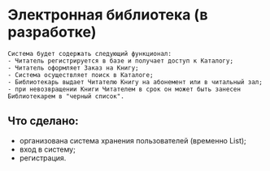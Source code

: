 Электронная библиотека (в разработке)
=====================================
~~~~
Система будет содержать следующий функционал:
- Читатель регистрируется в базе и получает доступ к Каталогу;
- Читатель оформляет Заказ на Книгу;
- Система осуществляет поиск в Каталоге;
- Библиотекарь выдает Читателю Книгу на абонемент или в читальный зал;
- при невозвращении Книги Читателем в срок он может быть занесен Библиотекарем в "черный список".
~~~~
Что сделано:
------------
- организована система хранения пользователей (временно List);
- вход в систему;
- регистрация.
